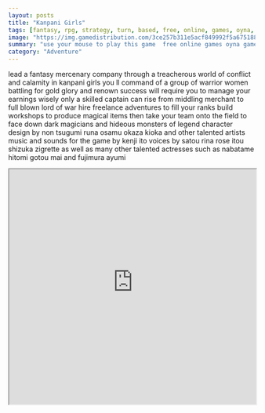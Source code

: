 ```yaml
---
layout: posts
title: "Kanpani Girls"
tags: [fantasy, rpg, strategy, turn, based, free, online, games, oyna, game, free, games, play, play, games]
image: "https://img.gamedistribution.com/3ce257b311e5acf849992f5a675188e8.jpg"
summary: "use your mouse to play this game  free online games oyna game free games play play games"
category: "Adventure"
---
```


lead a fantasy mercenary company through a treacherous world of conflict and calamity in kanpani girls you ll command of a group of warrior women battling for gold glory and renown success will require you to manage your earnings wisely only a skilled captain can rise from middling merchant to full blown lord of war hire freelance adventures to fill your ranks build workshops to produce magical items then take your team onto the field to face down dark magicians and hideous monsters of legend character design by non tsugumi runa osamu okaza kioka and other talented artists music and sounds for the game by kenji ito voices by satou rina rose itou shizuka zigrette as well as many other talented actresses such as nabatame hitomi gotou mai and fujimura ayumi

<iframe width="100%" height="480px;" src="https://flash.gamedistribution.com?game=3ce257b311e5acf849992f5a675188e8"></iframe>